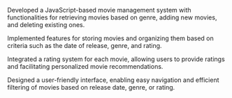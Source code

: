 Developed a JavaScript-based movie management system with functionalities for retrieving movies based on genre, adding new movies, and deleting existing ones.

Implemented features for storing movies and organizing them based on criteria such as the date of release, genre, and rating.

Integrated a rating system for each movie, allowing users to provide ratings and facilitating personalized movie recommendations.

Designed a user-friendly interface, enabling easy navigation and efficient filtering of movies based on release date, genre, or rating.
